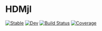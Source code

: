 # HDMjl

[![Stable](https://img.shields.io/badge/docs-stable-blue.svg)](https://d2cmjl-ai.github.io/HDMjl.jl/stable/)
[![Dev](https://img.shields.io/badge/docs-dev-blue.svg)](https://d2cmjl-ai.github.io/HDMjl.jl/dev/)
[![Build Status](https://github.com/d2cmjl-ai/HDMjl.jl/actions/workflows/CI.yml/badge.svg?branch=master)](https://github.com/d2cmjl-ai/HDMjl.jl/actions/workflows/CI.yml?query=branch%3Amaster)
[![Coverage](https://codecov.io/gh/d2cmjl-ai/HDMjl.jl/branch/master/graph/badge.svg)](https://codecov.io/gh/d2cmjl-ai/HDMjl.jl)
